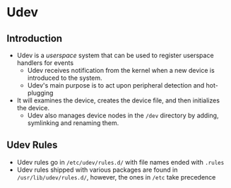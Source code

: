 # Udev

## Introduction
* Udev is a _userspace_ system that can be used to register userspace handlers for events
    - Udev receives notification from the kernel when a new device is introduced to the system.
    - Udev's main purpose is to act upon peripheral detection and hot-plugging
* It will examines the device, creates the device file, and then initializes the device.
    - Udev also manages device nodes in the `/dev` directory by adding, symlinking and renaming them.

## Udev Rules
* Udev rules go in `/etc/udev/rules.d/` with file names ended with `.rules`
* Udev rules shipped with various packages are found in `/usr/lib/udev/rules.d/`, however, the ones in `/etc` take precedence
